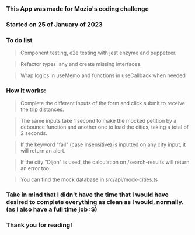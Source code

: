 ### This App was made for Mozio's coding challenge

### Started on 25 of January of 2023 

### To do list
> Component testing, e2e testing with jest enzyme and puppeteer.

> Refactor types :any and create missing interfaces.

> Wrap logics in useMemo and functions in useCallback when needed

### How it works:
> Complete the different inputs of the form and click submit to receive the trip distances.

> The same inputs take 1 second to make the mocked petition by a debounce function and another one to load the cities, taking a total of 2 seconds.

> If the keyword "fail" (case insensitive) is inputted on any city input, it will return an alert.

> If the city "Dijon" is used, the calculation on /search-results will return an error too.

> You can find the mock database in src/api/mock-cities.ts

### Take in mind that I didn't have the time that I would have desired to complete everything as clean as I would, normally. (as I also have a full time job :S)

### Thank you for reading!

